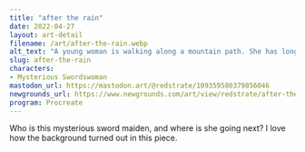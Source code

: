 ```yaml
---
title: "after the rain"
date: 2022-04-27
layout: art-detail
filename: /art/after-the-rain.webp
alt_text: "A young woman is walking along a mountain path. She has long brown hair, dark eyes and pale skin. She is wearing dark clothes, with golden accents and holding a long sword. While she is making eye contact with the viewer, she is keeping a slight smirk."
slug: after-the-rain
characters:
- Mysterious Swordswoman
mastodon_url: https://mastodon.art/@redstrate/109359580379856046
newgrounds_url: https://www.newgrounds.com/art/view/redstrate/after-the-rain
program: Procreate
---
```

Who is this mysterious sword maiden, and where is she going next? I love how the background turned out in this piece.

